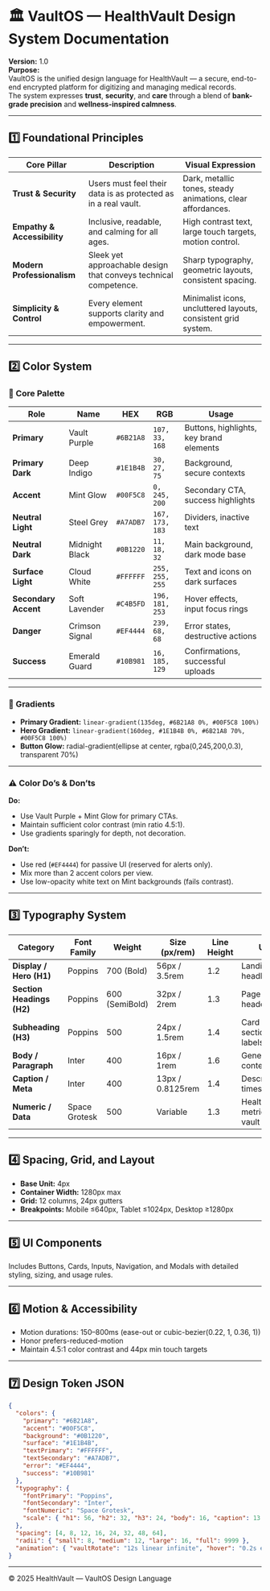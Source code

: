 # 🏛️ VaultOS — HealthVault Design System Documentation
**Version:** 1.0  
**Purpose:**  
VaultOS is the unified design language for HealthVault — a secure, end-to-end encrypted platform for digitizing and managing medical records.  
The system expresses **trust**, **security**, and **care** through a blend of **bank-grade precision** and **wellness-inspired calmness**.

---

## 1️⃣ Foundational Principles

| Core Pillar | Description | Visual Expression |
|--------------|--------------|-------------------|
| **Trust & Security** | Users must feel their data is as protected as in a real vault. | Dark, metallic tones, steady animations, clear affordances. |
| **Empathy & Accessibility** | Inclusive, readable, and calming for all ages. | High contrast text, large touch targets, motion control. |
| **Modern Professionalism** | Sleek yet approachable design that conveys technical competence. | Sharp typography, geometric layouts, consistent spacing. |
| **Simplicity & Control** | Every element supports clarity and empowerment. | Minimalist icons, uncluttered layouts, consistent grid system. |

---

## 2️⃣ Color System

### 🎨 Core Palette

| Role | Name | HEX | RGB | Usage |
|------|------|------|-----|-------|
| **Primary** | Vault Purple | `#6B21A8` | `107, 33, 168` | Buttons, highlights, key brand elements |
| **Primary Dark** | Deep Indigo | `#1E1B4B` | `30, 27, 75` | Background, secure contexts |
| **Accent** | Mint Glow | `#00F5C8` | `0, 245, 200` | Secondary CTA, success highlights |
| **Neutral Light** | Steel Grey | `#A7ADB7` | `167, 173, 183` | Dividers, inactive text |
| **Neutral Dark** | Midnight Black | `#0B1220` | `11, 18, 32` | Main background, dark mode base |
| **Surface Light** | Cloud White | `#FFFFFF` | `255, 255, 255` | Text and icons on dark surfaces |
| **Secondary Accent** | Soft Lavender | `#C4B5FD` | `196, 181, 253` | Hover effects, input focus rings |
| **Danger** | Crimson Signal | `#EF4444` | `239, 68, 68` | Error states, destructive actions |
| **Success** | Emerald Guard | `#10B981` | `16, 185, 129` | Confirmations, successful uploads |

---

### 🌈 Gradients
- **Primary Gradient:** `linear-gradient(135deg, #6B21A8 0%, #00F5C8 100%)`
- **Hero Gradient:** `linear-gradient(160deg, #1E1B4B 0%, #6B21A8 70%, #00F5C8 100%)`
- **Button Glow:** radial-gradient(ellipse at center, rgba(0,245,200,0.3), transparent 70%)

---

### ⚠️ Color Do’s & Don’ts
**Do:**
- Use Vault Purple + Mint Glow for primary CTAs.
- Maintain sufficient color contrast (min ratio 4.5:1).
- Use gradients sparingly for depth, not decoration.

**Don’t:**
- Use red (`#EF4444`) for passive UI (reserved for alerts only).
- Mix more than 2 accent colors per view.
- Use low-opacity white text on Mint backgrounds (fails contrast).

---

## 3️⃣ Typography System

| Category | Font Family | Weight | Size (px/rem) | Line Height | Use |
|-----------|--------------|---------|---------------|--------------|------|
| **Display / Hero (H1)** | Poppins | 700 (Bold) | 56px / 3.5rem | 1.2 | Landing headlines |
| **Section Headings (H2)** | Poppins | 600 (SemiBold) | 32px / 2rem | 1.3 | Page headers |
| **Subheading (H3)** | Poppins | 500 | 24px / 1.5rem | 1.4 | Card titles, section labels |
| **Body / Paragraph** | Inter | 400 | 16px / 1rem | 1.6 | General content |
| **Caption / Meta** | Inter | 400 | 13px / 0.8125rem | 1.4 | Descriptions, timestamps |
| **Numeric / Data** | Space Grotesk | 500 | Variable | 1.3 | Health metrics, vault codes |

---

## 4️⃣ Spacing, Grid, and Layout

- **Base Unit:** 4px  
- **Container Width:** 1280px max  
- **Grid:** 12 columns, 24px gutters  
- **Breakpoints:** Mobile ≤640px, Tablet ≤1024px, Desktop ≥1280px  

---

## 5️⃣ UI Components

Includes Buttons, Cards, Inputs, Navigation, and Modals with detailed styling, sizing, and usage rules.

---

## 6️⃣ Motion & Accessibility

- Motion durations: 150–800ms (ease-out or cubic-bezier(0.22, 1, 0.36, 1))  
- Honor prefers-reduced-motion  
- Maintain 4.5:1 color contrast and 44px min touch targets  

---

## 7️⃣ Design Token JSON

```json
{
  "colors": {
    "primary": "#6B21A8",
    "accent": "#00F5C8",
    "background": "#0B1220",
    "surface": "#1E1B4B",
    "textPrimary": "#FFFFFF",
    "textSecondary": "#A7ADB7",
    "error": "#EF4444",
    "success": "#10B981"
  },
  "typography": {
    "fontPrimary": "Poppins",
    "fontSecondary": "Inter",
    "fontNumeric": "Space Grotesk",
    "scale": { "h1": 56, "h2": 32, "h3": 24, "body": 16, "caption": 13 }
  },
  "spacing": [4, 8, 12, 16, 24, 32, 48, 64],
  "radii": { "small": 8, "medium": 12, "large": 16, "full": 9999 },
  "animation": { "vaultRotate": "12s linear infinite", "hover": "0.2s ease-out" }
}
```

---

© 2025 HealthVault — VaultOS Design Language
